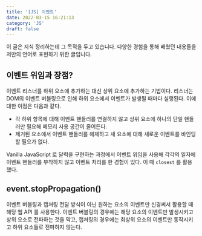 ```yaml
---
title: '[JS] 이벤트'
date: 2022-03-15 16:21:13
category: 'JS'
draft: false
---
```


이 글은 지식 정리하는데 그 목적을 두고 있습니다. 다양한 경험을 통해 배웠던 내용들을 저만의 언어로 표현하기 위한 글입니다.

## 이벤트 위임과 장점?

이벤트 리스너를 하위 요소에 추가하는 대신 상위 요소에 추가하는 기법이다. 리스너는 DOM의 이벤트 버블링으로 인해 하위 요소에서 이벤트가 발생될 때마다 실행된다. 이에 대한 이점은 다음과 같다.

- 각 하위 항목에 대해 이벤트 핸들러를 연결하지 않고 상위 요소에 하나의 단일 핸들러만 필요해 메모리 사용 공간이 줄어든다.
- 제거된 요소에서 이벤트 핸들러를 해제하고 새 요소에 대해 새로운 이벤트를 바인딩할 필요가 없다.

Vanilla JavaScript 로 달력을 구현하는 과정에서 이벤트 위임을 사용해 각각의 일자에 이벤트 핸들러를 부착하지 않고 이벤트 처리를 한 경험이 있다. 이 때 `closest` 를 활용했다.

## event.stopPropagation()

이벤트 버블링과 캡쳐링 전달 방식이 아닌 원하는 요소의 이벤트만 신경써서 활용할 때 해당 웹 API 를 사용한다. 이벤트 버블링의 경우에는 해당 요소의 이벤트만 발생시키고 상위 요소로 전파하는 것을 막고, 캡쳐링의 경우에는 최상위 요소의 이벤트만 동작시키고 하위 요소들로 전파하지 않는다.

